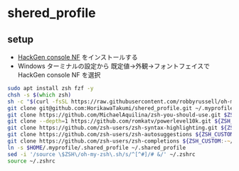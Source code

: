 # shered_profile

## setup

- [HackGen console NF](https://github.com/yuru7/HackGen/releases) をインストールする
- Windows ターミナルの設定から 既定値→外観→フォントフェイスで HackGen console NF を選択

```zsh
sudo apt install zsh fzf -y
chsh -s $(which zsh)
sh -c "$(curl -fsSL https://raw.githubusercontent.com/robbyrussell/oh-my-zsh/master/tools/install.sh)"
git clone git@github.com:HorikawaTakumi/shered_profile.git ~/.myprofile
git clone https://github.com/MichaelAquilina/zsh-you-should-use.git $ZSH_CUSTOM/plugins/you-should-use
git clone --depth=1 https://github.com/romkatv/powerlevel10k.git ${ZSH_CUSTOM:-$HOME/.oh-my-zsh/custom}/themes/powerlevel10k
git clone https://github.com/zsh-users/zsh-syntax-highlighting.git ${ZSH_CUSTOM:-~/.oh-my-zsh/custom}/plugins/zsh-syntax-highlighting
git clone https://github.com/zsh-users/zsh-autosuggestions ${ZSH_CUSTOM:-~/.oh-my-zsh/custom}/plugins/zsh-autosuggestions
git clone https://github.com/zsh-users/zsh-completions ${ZSH_CUSTOM:-~/.oh-my-zsh/custom}/plugins/zsh-completions
ln -s $HOME/.myprofile/.shared_profile ~/.shared_profile
sed -i '/source \$ZSH\/oh-my-zsh\.sh/s/^[^#]/# &/' ~/.zshrc
source ~/.zshrc
```
